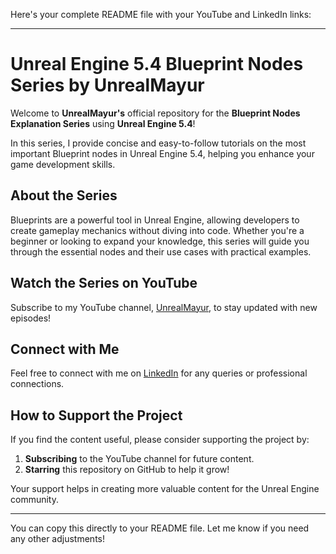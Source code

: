 Here's your complete README file with your YouTube and LinkedIn links:

---

# Unreal Engine 5.4 Blueprint Nodes Series by UnrealMayur

Welcome to **UnrealMayur's** official repository for the **Blueprint Nodes Explanation Series** using **Unreal Engine 5.4**!

In this series, I provide concise and easy-to-follow tutorials on the most important Blueprint nodes in Unreal Engine 5.4, helping you enhance your game development skills.

## About the Series

Blueprints are a powerful tool in Unreal Engine, allowing developers to create gameplay mechanics without diving into code. Whether you're a beginner or looking to expand your knowledge, this series will guide you through the essential nodes and their use cases with practical examples.

## Watch the Series on YouTube

Subscribe to my YouTube channel, [UnrealMayur](https://www.youtube.com/@UnrealMayur), to stay updated with new episodes!

## Connect with Me

Feel free to connect with me on [LinkedIn](https://www.linkedin.com/in/mayur-sai-/) for any queries or professional connections.

## How to Support the Project

If you find the content useful, please consider supporting the project by:

1. **Subscribing** to the YouTube channel for future content.
2. **Starring** this repository on GitHub to help it grow!

Your support helps in creating more valuable content for the Unreal Engine community.

---

You can copy this directly to your README file. Let me know if you need any other adjustments!
